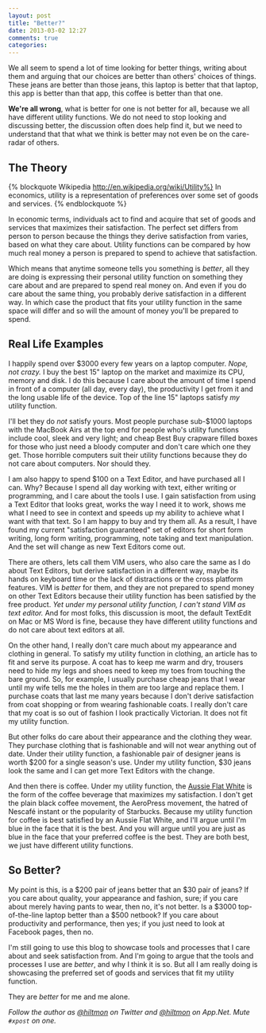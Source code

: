 ```yaml
---
layout: post
title: "Better?"
date: 2013-03-02 12:27
comments: true
categories: 
---
```


We all seem to spend a lot of time looking for better things, writing about them and arguing that our choices are better than others' choices of things. These jeans are better than those jeans, this laptop is better that that laptop, this app is better than that app, this coffee is better than that one. 

**We're all wrong**, what is better for one is not better for all, because we all have different utility functions. We do not need to stop looking and discussing better, the discussion often does help find it, but we need to understand that that what we think is better may not even be on the care-radar of others.

## The Theory

{% blockquote Wikipedia http://en.wikipedia.org/wiki/Utility%}
In economics, utility is a representation of preferences over some set of goods and services.
{% endblockquote %}

In economic terms, individuals act to find and acquire that set of goods and services that maximizes their satisfaction. The perfect set differs from person to person because the things they derive satisfaction from varies, based on what they care about. Utility functions can be compared by how much real money a person is prepared to spend to achieve that satisfaction.

Which means that anytime someone tells you something is *better*, all they are doing is expressing their personal utility function on something they care about and are prepared to spend real money on. And even if you do care about the same thing, you probably derive satisfaction in a different way. In which case the product that fits your utility function in the same space will differ and so will the amount of money you'll be prepared to spend.

## Real Life Examples

I happily spend over $3000 every few years on a laptop computer. *Nope, not crazy.* I buy the best 15" laptop on the market and maximize its CPU, memory and disk. I do this because I care about the amount of time I spend in front of a computer (all day, every day), the productivity I get from it and the long usable life of the device. Top of the line 15" laptops satisfy *my* utility function. 

I'll bet they do *not* satisfy yours. Most people purchase sub-$1000 laptops with the MacBook Airs at the top end for people who's utility functions include cool, sleek and very light; and cheap Best Buy crapware filled boxes for those who just need a bloody computer and don't care which one they get. Those horrible computers suit their utility functions because they do not care about computers. Nor should they.

I am also happy to spend $100 on a Text Editor, and have purchased all I can. Why? Because I spend all day working with text, either writing or programming, and I care about the tools I use. I gain satisfaction from using a Text Editor that looks great, works the way I need it to work, shows me what I need to see in context and speeds up my ability to achieve what I want with that text. So I am happy to buy and try them all. As a result, I have found my current "satisfaction guaranteed" set of editors for short form writing, long form writing, programming, note taking and text manipulation. And the set will change as new Text Editors come out.

There are others, lets call them VIM users, who also care the same as I do about Text Editors, but derive satisfaction in a different way, maybe its hands on keyboard time or the lack of distractions or the cross platform features. VIM is *better* for them, and they are not prepared to spend money on other Text Editors because their utility function has been satisfied by the free product. *Yet under my personal utility function, I can't stand VIM as text editor.* And for most folks, this discussion is moot, the default TextEdit on Mac or MS Word is fine, because they have different utility functions and do not care about text editors at all.

On the other hand, I really don't care much about my appearance and clothing in general. To satisfy my utility function in clothing, an article has to fit and serve its purpose. A coat has to keep me warm and dry, trousers need to hide my legs and shoes need to keep my toes from touching the bare ground. So, for example, I usually purchase cheap jeans that I wear until my wife tells me the holes in them are too large and replace them. I purchase coats that last me many years because I don't derive satisfaction from coat shopping or from wearing fashionable coats. I really don't care that my coat is so out of fashion I look practically Victorian. It does not fit my utility function.

But other folks do care about their appearance and the clothing they wear. They purchase clothing that is fashionable and will not wear anything out of date. Under their utility function, a fashionable pair of designer jeans is worth $200 for a single season's use. Under my utility function, $30 jeans look the same and I can get more Text Editors with the change.

And then there is coffee. Under my utility function, the [Aussie Flat White](http://en.wikipedia.org/wiki/Flat_white) is the form of the coffee beverage that maximizes my satisfaction. I don't get the plain black coffee movement, the AeroPress movement, the hatred of Nescafé instant or the popularity of Starbucks. Because my utility function for coffee is best satisfied by an Aussie Flat White, and I'll argue until I'm blue in the face that it is the best. And you will argue until you are just as blue in the face that your preferred coffee is the best. They are both best, we just have different utility functions.

## So Better?

My point is this, is a $200 pair of jeans better that an $30 pair of jeans? If you care about quality, your appearance and fashion, sure; if you care about merely having pants to wear, then no, it's not better. Is a $3000 top-of-the-line laptop better than a $500 netbook? If you care about productivity and performance, then yes; if you just need to look at Facebook pages, then no.

I'm still going to use this blog to showcase tools and processes that I care about and seek satisfaction from. And I'm going to argue that the tools and processes I use are *better*, and why I think it is so. But all I am really doing is showcasing the preferred set of goods and services that fit my utility function. 

They are *better* for me and me alone.

*Follow the author as [@hiltmon](https://twitter.com/hiltmon) on Twitter and [@hiltmon](http://alpha.app.net/hiltmon) on App.Net. Mute `#xpost` on one.*
